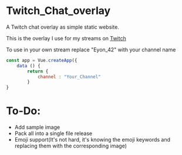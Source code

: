 # Twitch_Chat_overlay
A Twitch chat overlay as simple static website.

This is the overlay I use for my streams on [Twitch](https://www.twitch.tv/eyon_42)

To use in your own stream replace "Eyon_42" with your channel name

```js
const app = Vue.createApp({
    data () {
        return {
            channel : "Your_Channel"
        }
}
```
# To-Do:
- Add sample image
- Pack all into a single file release
- Emoji support(It's not hard, it's knowing the emoji keywords and replacing them with the corresponding image)
